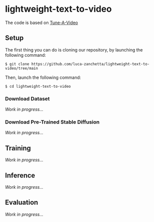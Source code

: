 # lightweight-text-to-video

The code is based on [Tune-A-Video](https://github.com/showlab/Tune-A-Video)

## Setup

The first thing you can do is cloning our repository, by launching the following command:
```
$ git clone https://github.com/luca-zanchetta/lightweight-text-to-video/tree/main
```
Then, launch the following command:
```
$ cd lightweight-text-to-video
```

### Download Dataset
*Work in progress...*

### Download Pre-Trained Stable Diffusion
*Work in progress...*

## Training
*Work in progress...*

## Inference
*Work in progress...*

## Evaluation
*Work in progress...*
